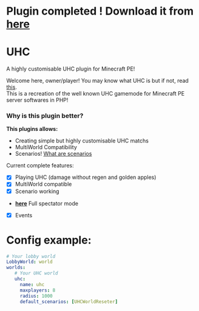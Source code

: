 # Plugin completed ! Download it from [here](http://projects.ad5001.ga/UHC/download.php?d=UHC_v1.phar&n=UHC_v1.phar)

# UHC
 A highly customisable UHC plugin for Minecraft PE!

Welcome here, owner/player! You may know what UHC is but if not, read [this](wiki/What-is-UHC).    
This is a recreation of the well known UHC gamemode for Minecraft PE server softwares in PHP!    
### Why is this plugin better?
**This plugins allows:**
 - Creating simple but highly customisable UHC matchs
 - MultiWorld Compatibility
 - Scenarios! [What are scenarios](wiki/scenarios)    
    
Current complete features:
- [x] Playing UHC (damage without regen and golden apples)        
- [x] MultiWorld compatible     
- [x] Scenario working     
- **[here](https://github.com/Ad5001/SpectatorPlus)** Full spectator mode     
- [x] Events     
     
# Config example:
```yaml
# Your lobby world
LobbyWorld: world
worlds:
   # Your UHC world
   uhc:
     name: uhc
     maxplayers: 8
     radius: 1000
     default_scenarios: [UHCWorldReseter]
```
